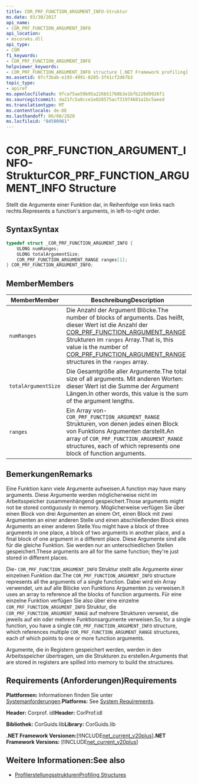 ```yaml
---
title: COR_PRF_FUNCTION_ARGUMENT_INFO-Struktur
ms.date: 03/30/2017
api_name:
- COR_PRF_FUNCTION_ARGUMENT_INFO
api_location:
- mscorwks.dll
api_type:
- COM
f1_keywords:
- COR_PRF_FUNCTION_ARGUMENT_INFO
helpviewer_keywords:
- COR_PRF_FUNCTION_ARGUMENT_INFO structure [.NET Framework profiling]
ms.assetid: 07cf3bab-e193-4991-8205-3f41cf2d67b3
topic_type:
- apiref
ms.openlocfilehash: 9fca75ae59b95a226b51768b3e1bfb220d9926f1
ms.sourcegitcommit: da21fc5a8cce1e028575acf31974681a1bc5aeed
ms.translationtype: MT
ms.contentlocale: de-DE
ms.lasthandoff: 06/08/2020
ms.locfileid: "84500961"
---
```

# <a name="cor_prf_function_argument_info-structure"></a><span data-ttu-id="e55ac-102">COR_PRF_FUNCTION_ARGUMENT_INFO-Struktur</span><span class="sxs-lookup"><span data-stu-id="e55ac-102">COR_PRF_FUNCTION_ARGUMENT_INFO Structure</span></span>
<span data-ttu-id="e55ac-103">Stellt die Argumente einer Funktion dar, in Reihenfolge von links nach rechts.</span><span class="sxs-lookup"><span data-stu-id="e55ac-103">Represents a function's arguments, in left-to-right order.</span></span>  
  
## <a name="syntax"></a><span data-ttu-id="e55ac-104">Syntax</span><span class="sxs-lookup"><span data-stu-id="e55ac-104">Syntax</span></span>  
  
```cpp  
typedef struct _COR_PRF_FUNCTION_ARGUMENT_INFO {  
    ULONG numRanges;  
    ULONG totalArgumentSize;  
    COR_PRF_FUNCTION_ARGUMENT_RANGE ranges[1];  
} COR_PRF_FUNCTION_ARGUMENT_INFO;  
```  
  
## <a name="members"></a><span data-ttu-id="e55ac-105">Member</span><span class="sxs-lookup"><span data-stu-id="e55ac-105">Members</span></span>  
  
|<span data-ttu-id="e55ac-106">Member</span><span class="sxs-lookup"><span data-stu-id="e55ac-106">Member</span></span>|<span data-ttu-id="e55ac-107">Beschreibung</span><span class="sxs-lookup"><span data-stu-id="e55ac-107">Description</span></span>|  
|------------|-----------------|  
|`numRanges`|<span data-ttu-id="e55ac-108">Die Anzahl der Argument Blöcke.</span><span class="sxs-lookup"><span data-stu-id="e55ac-108">The number of blocks of arguments.</span></span> <span data-ttu-id="e55ac-109">Das heißt, dieser Wert ist die Anzahl der [COR_PRF_FUNCTION_ARGUMENT_RANGE](cor-prf-function-argument-range-structure.md) Strukturen im `ranges` Array.</span><span class="sxs-lookup"><span data-stu-id="e55ac-109">That is, this value is the number of [COR_PRF_FUNCTION_ARGUMENT_RANGE](cor-prf-function-argument-range-structure.md) structures in the `ranges` array.</span></span>|  
|`totalArgumentSize`|<span data-ttu-id="e55ac-110">Die Gesamtgröße aller Argumente.</span><span class="sxs-lookup"><span data-stu-id="e55ac-110">The total size of all arguments.</span></span> <span data-ttu-id="e55ac-111">Mit anderen Worten: dieser Wert ist die Summe der Argument Längen.</span><span class="sxs-lookup"><span data-stu-id="e55ac-111">In other words, this value is the sum of the argument lengths.</span></span>|  
|`ranges`|<span data-ttu-id="e55ac-112">Ein Array von- `COR_PRF_FUNCTION_ARGUMENT_RANGE` Strukturen, von denen jedes einen Block von Funktions Argumenten darstellt.</span><span class="sxs-lookup"><span data-stu-id="e55ac-112">An array of `COR_PRF_FUNCTION_ARGUMENT_RANGE` structures, each of which represents one block of function arguments.</span></span>|  
  
## <a name="remarks"></a><span data-ttu-id="e55ac-113">Bemerkungen</span><span class="sxs-lookup"><span data-stu-id="e55ac-113">Remarks</span></span>  
 <span data-ttu-id="e55ac-114">Eine Funktion kann viele Argumente aufweisen.</span><span class="sxs-lookup"><span data-stu-id="e55ac-114">A function may have many arguments.</span></span> <span data-ttu-id="e55ac-115">Diese Argumente werden möglicherweise nicht im Arbeitsspeicher zusammenhängend gespeichert.</span><span class="sxs-lookup"><span data-stu-id="e55ac-115">Those arguments might not be stored contiguously in memory.</span></span> <span data-ttu-id="e55ac-116">Möglicherweise verfügen Sie über einen Block von drei Argumenten an einem Ort, einen Block mit zwei Argumenten an einer anderen Stelle und einen abschließenden Block eines Arguments an einer anderen Stelle.</span><span class="sxs-lookup"><span data-stu-id="e55ac-116">You might have a block of three arguments in one place, a block of two arguments in another place, and a final block of one argument in a different place.</span></span> <span data-ttu-id="e55ac-117">Diese Argumente sind alle für die gleiche Funktion. Sie werden nur an unterschiedlichen Stellen gespeichert.</span><span class="sxs-lookup"><span data-stu-id="e55ac-117">These arguments are all for the same function; they're just stored in different places.</span></span>  
  
 <span data-ttu-id="e55ac-118">Die- `COR_PRF_FUNCTION_ARGUMENT_INFO` Struktur stellt alle Argumente einer einzelnen Funktion dar.</span><span class="sxs-lookup"><span data-stu-id="e55ac-118">The `COR_PRF_FUNCTION_ARGUMENT_INFO` structure represents all the arguments of a single function.</span></span> <span data-ttu-id="e55ac-119">Dabei wird ein Array verwendet, um auf alle Blöcke von Funktions Argumenten zu verweisen.</span><span class="sxs-lookup"><span data-stu-id="e55ac-119">It uses an array to reference all the blocks of function arguments.</span></span> <span data-ttu-id="e55ac-120">Für eine einzelne Funktion verfügen Sie also über eine einzelne `COR_PRF_FUNCTION_ARGUMENT_INFO` Struktur, die `COR_PRF_FUNCTION_ARGUMENT_RANGE` auf mehrere Strukturen verweist, die jeweils auf ein oder mehrere Funktionsargumente verweisen.</span><span class="sxs-lookup"><span data-stu-id="e55ac-120">So, for a single function, you have a single `COR_PRF_FUNCTION_ARGUMENT_INFO` structure, which references multiple `COR_PRF_FUNCTION_ARGUMENT_RANGE` structures, each of which points to one or more function arguments.</span></span>  
  
 <span data-ttu-id="e55ac-121">Argumente, die in Registern gespeichert werden, werden in den Arbeitsspeicher übertragen, um die Strukturen zu erstellen.</span><span class="sxs-lookup"><span data-stu-id="e55ac-121">Arguments that are stored in registers are spilled into memory to build the structures.</span></span>  
  
## <a name="requirements"></a><span data-ttu-id="e55ac-122">Requirements (Anforderungen)</span><span class="sxs-lookup"><span data-stu-id="e55ac-122">Requirements</span></span>  
 <span data-ttu-id="e55ac-123">**Plattformen:** Informationen finden Sie unter [Systemanforderungen](../../get-started/system-requirements.md).</span><span class="sxs-lookup"><span data-stu-id="e55ac-123">**Platforms:** See [System Requirements](../../get-started/system-requirements.md).</span></span>  
  
 <span data-ttu-id="e55ac-124">**Header:** Corprof. idl</span><span class="sxs-lookup"><span data-stu-id="e55ac-124">**Header:** CorProf.idl</span></span>  
  
 <span data-ttu-id="e55ac-125">**Bibliothek:** CorGuids.lib</span><span class="sxs-lookup"><span data-stu-id="e55ac-125">**Library:** CorGuids.lib</span></span>  
  
 <span data-ttu-id="e55ac-126">**.NET Framework Versionen:**[!INCLUDE[net_current_v20plus](../../../../includes/net-current-v20plus-md.md)]</span><span class="sxs-lookup"><span data-stu-id="e55ac-126">**.NET Framework Versions:** [!INCLUDE[net_current_v20plus](../../../../includes/net-current-v20plus-md.md)]</span></span>  
  
## <a name="see-also"></a><span data-ttu-id="e55ac-127">Weitere Informationen:</span><span class="sxs-lookup"><span data-stu-id="e55ac-127">See also</span></span>

- [<span data-ttu-id="e55ac-128">Profilerstellungsstrukturen</span><span class="sxs-lookup"><span data-stu-id="e55ac-128">Profiling Structures</span></span>](profiling-structures.md)
